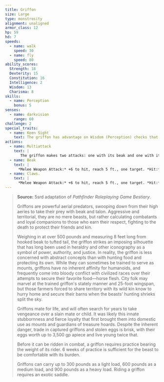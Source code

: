 ```yaml
---
title: Griffon
size: Large
type: monstrosity
alignment: unaligned
armor_class: 12
hp: 59
hd: 7
speeds:
  - name: walk
    speed: 30
  - name: fly
    speed: 80
ability_scores:
  Strength: 18
  Dexterity: 15
  Constitution: 16
  Intelligence: 2
  Wisdom: 13
  Charisma: 8
skills:
  - name: Perception
    bonus: 5
senses:
  - name: darkvision
    range: 60
challenge: 2
special_traits:
  - name: Keen Sight
    text: The griffon has advantage on Wisdom (Perception) checks that rely on sight.
actions:
  - name: Multiattack
    text: |
       The griffon makes two attacks: one with its beak and one with its claws.
  - name: Beak
    text: |
      *Melee Weapon Attack:* +6 to hit, reach 5 ft., one target. *Hit:* 8 (1d8 + 4) piercing damage.
  - name: Claws.
    text: |
      *Melee Weapon Attack:* +6 to hit, reach 5 ft., one target. *Hit:* 11 (2d6 + 4) slashing damage.
---
```


> **Source:** 5srd adaptation of *Pathfinder Roleplaying Game Bestiary*.
>
> Griffons are powerful aerial predators, swooping down from their high aeries to take their prey with beak and talon. Aggressive and territorial, they are no mere beasts, but rather calculating combatants and loyal companions to those who earn their respect, fighting to the death to protect their friends and kin.
>
> Weighing in at over 500 pounds and measuring 8 feet long from hooked beak to tufted tail, the griffon strikes an imposing silhouette that has long been used in heraldry and other iconography as a symbol of power, authority, and justice. In reality, the griffon is less concerned with abstract concepts than with hunting food and protecting its own. While they can sometimes be trained to serve as mounts, griffons have no inherent affinity for humanoids, and frequently come into bloody conflict with civilized races over their attempts to secure their favorite food—horse flesh. City folk may marvel at the trained griffon's stately manner and 25-foot wingspan, but those farmers forced to share territory with its wild kin know to hurry home and secure their barns when the beasts' hunting shrieks split the sky.
>
> Griffons mate for life, and will often search for years to take vengeance over a slain mate or child. It was likely this innate stubbornness and fierce loyalty that first brought them into domestic use as mounts and guardians of treasure hoards. Despite the inherent danger, trade in captured griffons and stolen eggs is brisk, with their eggs worth up to 3,500 gp apiece and live young twice that.
>
> Before it can be ridden in combat, a griffon requires practice bearing the weight of its rider. 6 weeks of practice is sufficient for the beast to be comfortable with its burden.
>
> Griffons can carry up to 300 pounds as a light load, 600 pounds as a medium load, and 900 pounds as a heavy load. Riding a griffon requires an exotic saddle.
